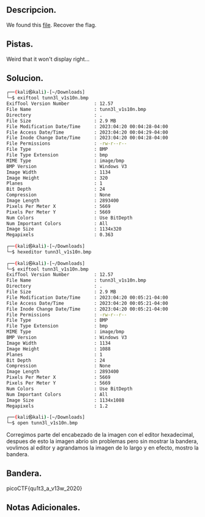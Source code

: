 ## Descripcion.
We found this [file](https://mercury.picoctf.net/static/01be2b38ba97802285a451b94505ea75/tunn3l_v1s10n). Recover the flag.

## Pistas.
Weird that it won't display right...

## Solucion.
```  bash
┌──(kali㉿kali)-[~/Downloads]
└─$ exiftool tunn3l_v1s10n.bmp 
ExifTool Version Number         : 12.57
File Name                       : tunn3l_v1s10n.bmp
Directory                       : .
File Size                       : 2.9 MB
File Modification Date/Time     : 2023:04:20 00:04:28-04:00
File Access Date/Time           : 2023:04:20 00:04:29-04:00
File Inode Change Date/Time     : 2023:04:20 00:04:28-04:00
File Permissions                : -rw-r--r--
File Type                       : BMP
File Type Extension             : bmp
MIME Type                       : image/bmp
BMP Version                     : Windows V3
Image Width                     : 1134
Image Height                    : 320
Planes                          : 1
Bit Depth                       : 24
Compression                     : None
Image Length                    : 2893400
Pixels Per Meter X              : 5669
Pixels Per Meter Y              : 5669
Num Colors                      : Use BitDepth
Num Important Colors            : All
Image Size                      : 1134x320
Megapixels                      : 0.363
                                                                                                      
┌──(kali㉿kali)-[~/Downloads]
└─$ hexeditor tunn3l_v1s10n.bmp
                                                                                                      
┌──(kali㉿kali)-[~/Downloads]
└─$ exiftool tunn3l_v1s10n.bmp 
ExifTool Version Number         : 12.57
File Name                       : tunn3l_v1s10n.bmp
Directory                       : .
File Size                       : 2.9 MB
File Modification Date/Time     : 2023:04:20 00:05:21-04:00
File Access Date/Time           : 2023:04:20 00:05:21-04:00
File Inode Change Date/Time     : 2023:04:20 00:05:21-04:00
File Permissions                : -rw-r--r--
File Type                       : BMP
File Type Extension             : bmp
MIME Type                       : image/bmp
BMP Version                     : Windows V3
Image Width                     : 1134
Image Height                    : 1088
Planes                          : 1
Bit Depth                       : 24
Compression                     : None
Image Length                    : 2893400
Pixels Per Meter X              : 5669
Pixels Per Meter Y              : 5669
Num Colors                      : Use BitDepth
Num Important Colors            : All
Image Size                      : 1134x1088
Megapixels                      : 1.2
                                                                                                      
┌──(kali㉿kali)-[~/Downloads]
└─$ open tunn3l_v1s10n.bmp

```

Corregimos parte del encabezado de la imagen con el editor hexadecimal, despues de esto la imagen abrio sin problemas pero sin mostrar la bandera, vovlimos al editor y agrandamos la imagen de lo largo y en efecto, mostro la bandera.

## Bandera.
picoCTF{qu1t3_a_v13w_2020}

## Notas Adicionales.


